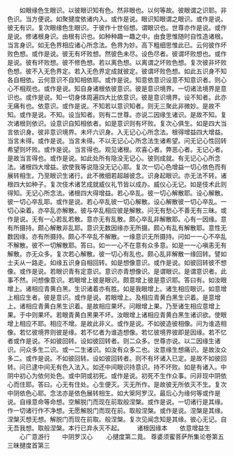 <!-- { "loadSidebar": true } -->
　　如眼缘色生眼识。以彼眼识知有色。然非眼也。以何等故。彼眼谓之识耶。非色识。当方便说。如聚揵度依诸内入。或作是说。眼识知眼谓之眼识。或作是说。彼无有识。复次眼缘色生眼识。于彼作十世俗想。谓眼识也。世尊亦作是说。或作是说。修诸根身识。由根有识也。如种种趣一趣之中。由食思惟随时自性造诸根。当言身识。如无色界相应诸心所念法。色界为妙。高下粗细思惟此已。云何彼作坏败色想。或作是说。彼无有坏败想。然彼色未尽。设色尽者。彼谓坏败想也。或作是说。彼有坏败想。彼不修色想。若以离色想。以离谓之坏败色想。复次彼非坏败色想。彼不入无色界定。若入无色界定成就彼定。彼谓坏败色想。如此五识身不知各自相依。云何意识不自知相依耶。或作是说。知意依意识设意不知意识者。则心心不相观也。或作是说。知自身诸根依彼意识。彼是意识境界。一切诸法境界是意识也。或作是说。知一切身体周遍四大比依意识。彼是意识境界。设不知者。此亦无痛有也。依意识。或作是说。不知若以意识知者。则无三聚此非微妙。是故不知。或作是说。不知。设当知者。则有二世尊。亦说二因缘生诸识。是故不知。复次诸根则依识。设意识自知相依者。如是意识则有坏败。复次心俱生。如是四大当言依识身。彼非意识境界。未坏六识身。入无记心心所念法。根得增益四大增益。当言未得。或作是说。当言未得。不以无记心心所念法生诸希望。问无记心性回转希望则坏败。或作是说。当言得也。观见诸根。欢喜心者。弊恶心者。无记心者。是故当言得也。或作是说。如此处所有隐没无记心。彼则成就。有无记心心所念法。诸根四大增益。欲使我等说隐没无记心耶。复次一切心色增益一切心依色而有展转相生。乃至眼识生诸行。此不微细若超越彼念。识身起眼识。亦无法不转。诸根四大如种子。复次伎术诸艺成就威仪礼节皆以成办。威仪心无记。如是伎术此则得知。无记心所念法。诸根四大得增益。若心卒乱。彼一切心解散耶。设心解散。彼一切心卒乱耶。或作是说。若心卒乱彼一切心解散。设心解散彼一切心卒乱。一切心染着。亦卒乱亦解散。彼与卒乱相应彼是解散。问无有愁心不善无有三昧。或作是说。无有一心若乱若散。意亦无有乱散。颇心卒乱非解散耶。心有一因缘。意有所摄持。颇心解散非乱耶。意识无数因缘亦无所摄。颇心有乱有解散耶。意性无数因缘。亦有所摄持。颇心不卒乱不解散。一缘意识无所摄持。问如一一心不卒乱不解散。彼不一切解散耶。答曰。如一一心不在意有众多意。如是一一心嗔恚无有解散。亦无众多。复次若心解散。彼一切心有乱也。颇心乱非解散一缘回转。譬如士夫从一路走。如缘五识身自相回转。如是想像意识。或作是说。如彼回转彼不想像。或作是说。若眼识青有定意识。意识亦青想像识。是谓眼识。是谓意识者。此事不然。问想像意识。若眼增上彼是眼识。颇意增上彼是意识耶。答曰有。如汝眼增上。诸相应青黄白黑。生识诸着亦有胜。如是我眼增上。诸生相应眼识。如意增上相应生者。彼是意识。或作是说。若眼增上。及相应青黄白黑生识着。是意增上。诸相应青黄白黑生识着。是故相应果坏。问眼增上果。乃至诸生相应意增上果。于中则果坏。若眼青黄白黑果不坏。汝眼增上诸相应青黄白黑生诸识欲。使眼增上相应不耶。相应不增。是故此非义。或作是说。不如彼造彼相像。问为谁造相像。若忆彼境界则彼是缘。若不忆者为谁造想像。若忆彼境界彼即是因缘。若不忆者或作是说。不如彼回转。设如彼回转者。则二众多。世尊亦说。以二因缘生诸识。问众多生二识。或一二生诸识。如汝有众多二也。汝意缘生想痛识。是故汝众多二。或作是说。不如彼回转。设如彼回转者。则不有坏诸入已定。是故不如彼回转。问已逮中间无有色入法入。如还中间眼识持意识。持不坏败。如是有诸入。中阴中初心为依何处色。或中阴或初死。或作是说。初死不生作众事。问非现中阴依心而住耶。答曰。心无有住处。心生便灭。灭无所作。是故彼无所依灭不生。复次中阴依色心耶。念法亦是依色展转相生。如大箂阿罗汉。最后心为缘何等或作是说。自缘意命等命想。空解脱门而现在前取般涅槃。或作是说。一切诸行是其缘。作一切诸行作不净想。无愿解脱门而现在前。取般涅槃。或作是说。涅槃是其缘。涅槃灭想无想。解脱门而现在前取。般涅槃。复次见闻念知是其缘。彼心无记。自无吾我想。取般涅槃。本行已弃永灭不起。
　　诸根因缘本　　依意增益生
　　心广意游行　　中阴罗汉心
　　心揵度第二竟。
尊婆须蜜菩萨所集论卷第五
三昧揵度首第三
